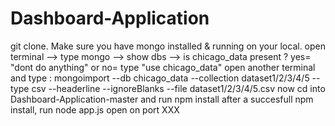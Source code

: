 # Dashboard-Application

git clone. 
Make sure you have mongo installed & running on your local.
open terminal --> type mongo --> show dbs --> is chicago_data present ? yes= "dont do anything" or no= type "use chicago_data"
open another terminal and type : mongoimport --db chicago_data --collection dataset1/2/3/4/5 --type csv --headerline --ignoreBlanks --file dataset1/2/3/4/5.csv
now cd into Dashboard-Application-master and run npm install 
after a succesfull npm install, run node app.js
open on port XXX
